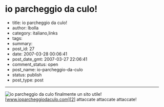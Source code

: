 # io parcheggio da culo!

- title: io parcheggio da culo!
- author: lbolla
- category: italiano,links
- tags: 
- summary: 
- post_id: 27
- date: 2007-03-28 00:06:41
- post_date_gmt: 2007-03-27 22:06:41
- comment_status: open
- post_name: io-parcheggio-da-culo
- status: publish
- post_type: post

----------------

![io parcheggio da culo][1] finalmente un sito utile! [www.ioparcheggiodaculo.com][2] attaccate attaccate attaccate!

   [1]: http://www.ioparcheggiodaculo.com/images/parcheggio-logo-mirror.png
   [2]: http://www.ioparcheggiodaculo.com (io parcheggio da culo)